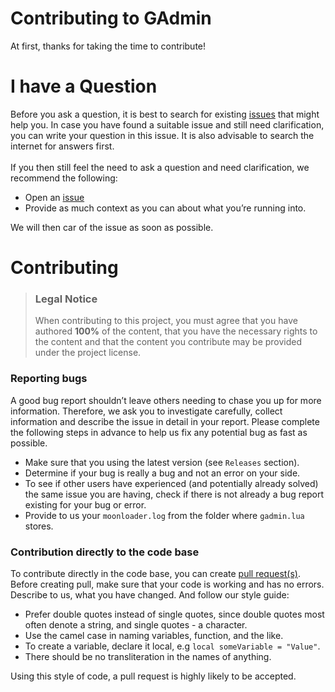 # Contributing to GAdmin

At first, thanks for taking the time to contribute!

# I have a Question

Before you ask a question, it is best to search for existing [issues](https://github.com/Vadim-Kamalov/GAdmin/issues) that might help you. In case you have found a suitable issue and still need clarification, you can write your question in this issue. It is also advisable to search the internet for answers first.
<br>
<br>
If you then still feel the need to ask a question and need clarification, we recommend the following:

- Open an [issue](https://github.com/Vadim-Kamalov/GAdmin/issues)
- Provide as much context as you can about what you’re running into.

We will then car of the issue as soon as possible.

# Contributing

> ### Legal Notice
> When contributing to this project, you must agree that you have authored **100%** of the content, that you have the necessary rights to the content and that the content you contribute may be provided under the project license.

### Reporting bugs

A good bug report shouldn’t leave others needing to chase you up for more information. Therefore, we ask you to investigate carefully, collect information and describe the issue in detail in your report. Please complete the following steps in advance to help us fix any potential bug as fast as possible.

- Make sure that you using the latest version (see `Releases` section).
- Determine if your bug is really a bug and not an error on your side.
- To see if other users have experienced (and potentially already solved) the same issue you are having, check if there is not already a bug report existing for your bug or error.
- Provide to us your `moonloader.log` from the folder where `gadmin.lua` stores.

### Contribution directly to the code base

To contribute directly in the code base, you can create [pull request(s)](https://github.com/Vadim-Kamalov/GAdmin/pulls). Before creating pull, make sure that your code is working and has no errors. Describe to us, what you have changed. And follow our style guide:

- Prefer double quotes instead of single quotes, since double quotes most often denote a string, and single quotes - a character.
- Use the camel case in naming variables, function, and the like. 
- To create a variable, declare it local, e.g `local someVariable = "Value"`. 
- There should be no transliteration in the names of anything.

Using this style of code, a pull request is highly likely to be accepted.
